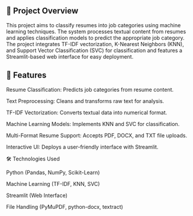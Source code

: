 ## 📌 Project Overview

This project aims to classify resumes into job categories using machine learning techniques. The system processes textual content from resumes and applies classification models to predict the appropriate job category. The project integrates TF-IDF vectorization, K-Nearest Neighbors (KNN), and Support Vector Classification (SVC) for classification and features a Streamlit-based web interface for easy deployment.

## 🚀 Features

Resume Classification: Predicts job categories from resume content.

Text Preprocessing: Cleans and transforms raw text for analysis.

TF-IDF Vectorization: Converts textual data into numerical format.

Machine Learning Models: Implements KNN and SVC for classification.

Multi-Format Resume Support: Accepts PDF, DOCX, and TXT file uploads.

Interactive UI: Deploys a user-friendly interface with Streamlit.

🛠️ Technologies Used

Python (Pandas, NumPy, Scikit-Learn)

Machine Learning (TF-IDF, KNN, SVC)

Streamlit (Web Interface)

File Handling (PyMuPDF, python-docx, textract)